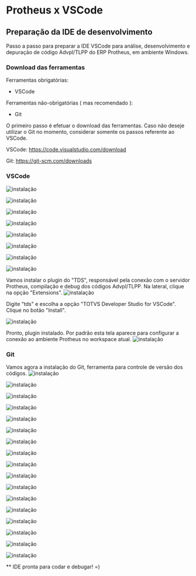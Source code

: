 # Protheus x VSCode


## Preparação da IDE de desenvolvimento

Passo a passo para preparar a IDE VSCode para análise, desenvolvimento e depuração de código Advpl/TLPP do ERP Protheus, em ambiente Windows.


### Download das ferramentas
Ferramentas obrigatórias:
* VSCode


Ferramentas não-obrigatórias ( mas recomendado ):
* Git


O primeiro passo é efetuar o download das ferramentas. Caso não deseje utilizar o Git no momento, considerar somente os passos referente ao VSCode.

VSCode:
https://code.visualstudio.com/download

Git:
https://git-scm.com/downloads


### VSCode
![instalação](img1.png "download")


![instalação](img2.png "download")


![instalação](img3.png "download")


![instalação](img4.png "download")



![instalação](img5.png "download")



![instalação](img6.png "download")



![instalação](img7.png "download")


![instalação](img8.png "download")



Vamos instalar o plugin do "TDS", responsável pela conexão com o servidor Protheus, compilação e debug dos códigos Advpl/TLPP.
Na lateral, clique na opção "Extensions".
![instalação](img14.png "download")


Digite "tds" e escolha a opção "TOTVS Developer Studio for VSCode".
Clique no botão "Install".

![instalação](img15.png "download")

Pronto, plugin instalado.
Por padrão esta tela aparece para configurar a conexão ao ambiente Protheus no workspace atual.
![instalação](img16.png "download")


### Git
Vamos agora a instalação do Git, ferramenta para controle de versão dos códigos.
![instalação](img17.png "download")


![instalação](img18.png "git")


![instalação](img19.png "git")


![instalação](img20.png "git")


![instalação](img21.png "git")


![instalação](img22.png "git")


![instalação](img23.png "git")


![instalação](img24.png "git")


![instalação](img25.png "git")


![instalação](img26.png "git")


![instalação](img27.png "git")


![instalação](img28.png "git")


![instalação](img29.png "git")


![instalação](img30.png "git")


![instalação](img31.png "git")


![instalação](img32.png "git")


![instalação](img33.png "git")

** IDE pronta para codar e debugar! =)
